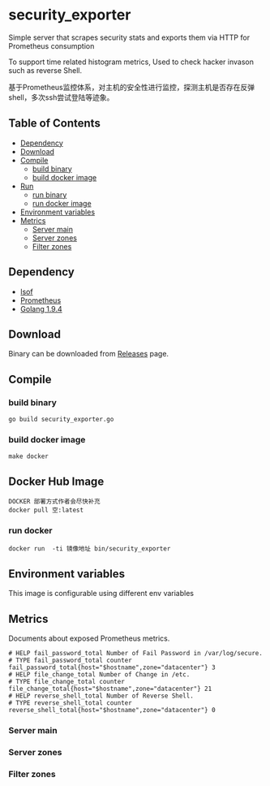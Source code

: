 # security_exporter

Simple server that scrapes security stats and exports them via HTTP for Prometheus consumption

To support time related histogram metrics, Used to check hacker invason such as reverse Shell.

基于Prometheus监控体系，对主机的安全性进行监控，探测主机是否存在反弹shell，多次ssh尝试登陆等迹象。

## Table of Contents
* [Dependency](#dependency)
* [Download](#download)
* [Compile](#compile)
  * [build binary](#build-binary)
  * [build docker image](#build-docker-image)
* [Run](#run)
  * [run binary](#run-binary)
  * [run docker image](#run-docker-image)
* [Environment variables](#environment-variables)
* [Metrics](#metrics)
  * [Server main](#server-main)
  * [Server zones](#server-zones)
  * [Filter zones](#filter-zones)



## Dependency

* [lsof](http://www.linuxfromscratch.org/blfs/view/svn/general/lsof.html)
* [Prometheus](https://prometheus.io/)
* [Golang 1.9.4](https://golang.org/)


## Download

Binary can be downloaded from [Releases](https://github.com/liyinda/secuity_exporter/releases) page.

## Compile

### build binary

``` shell
go build security_exporter.go
```
### build docker image
``` shell
make docker
```

## Docker Hub Image
``` shell
DOCKER 部署方式作者会尽快补充 
docker pull 空:latest
```
### run docker
```
docker run  -ti 镜像地址 bin/security_exporter
```

## Environment variables

This image is configurable using different env variables

## Metrics

Documents about exposed Prometheus metrics.

``` 
# HELP fail_password_total Number of Fail Password in /var/log/secure.
# TYPE fail_password_total counter
fail_password_total{host="$hostname",zone="datacenter"} 3
# HELP file_change_total Number of Change in /etc.
# TYPE file_change_total counter
file_change_total{host="$hostname",zone="datacenter"} 21
# HELP reverse_shell_total Number of Reverse Shell.
# TYPE reverse_shell_total counter
reverse_shell_total{host="$hostname",zone="datacenter"} 0

```

### Server main

### Server zones

### Filter zones
